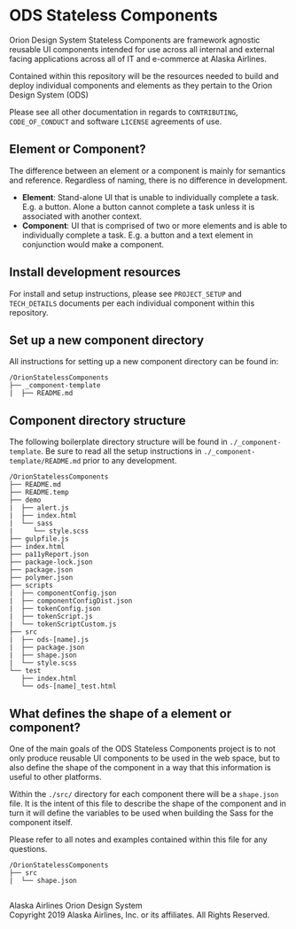 # ODS Stateless Components

Orion Design System Stateless Components are framework agnostic reusable UI components intended for use across all internal and external facing applications across all of IT and e-commerce at Alaska Airlines.

Contained within this repository will be the resources needed to build and deploy individual components and elements as they pertain to the Orion Design System (ODS)

Please see all other documentation in regards to `CONTRIBUTING`, `CODE_OF_CONDUCT` and software `LICENSE` agreements of use.

## Element or Component?

The difference between an element or a component is mainly for semantics and reference. Regardless of naming, there is no difference in development.

* **Element**: Stand-alone UI that is unable to individually complete a task. E.g. a button. Alone a button cannot complete a task unless it is associated with another context.
* **Component**: UI that is comprised of two or more elements and is able to individually complete a task. E.g. a button and a text element in conjunction would make a component.

## Install development resources

For install and setup instructions, please see `PROJECT_SETUP` and `TECH_DETAILS` documents per each individual component within this repository.

## Set up a new component directory 

All instructions for setting up a new component directory can be found in:

```
/OrionStatelessComponents
├── _component-template
|  ├── README.md
```
## Component directory structure 

The following boilerplate directory structure will be found in `./_component-template`. Be sure to read all the setup instructions in `./_component-template/README.md` prior to any development. 

```
/OrionStatelessComponents
├── README.md
├── README.temp
├── demo
|  ├── alert.js
|  ├── index.html
|  └── sass
|     └── style.scss
├── gulpfile.js
├── index.html
├── pa11yReport.json
├── package-lock.json
├── package.json
├── polymer.json
├── scripts
|  ├── componentConfig.json
|  ├── componentConfigDist.json
|  ├── tokenConfig.json
|  ├── tokenScript.js
|  └── tokenScriptCustom.js
├── src
|  ├── ods-[name].js
|  ├── package.json
|  ├── shape.json
|  └── style.scss
└── test
   ├── index.html
   └── ods-[name]_test.html
```

## What defines the shape of a element or component?

One of the main goals of the ODS Stateless Components project is to not only produce reusable UI components to be used in the web space, but to also define the shape of the component in a way that this information is useful to other platforms.

Within the `./src/` directory for each component there will be a `shape.json` file. It is the intent of this file to describe the shape of the component and in turn it will define the variables to be used when building the Sass for the component itself.

Please refer to all notes and examples contained within this file for any questions. 

```
/OrionStatelessComponents
├── src
|  └── shape.json
```

## 

Alaska Airlines Orion Design System<br>
Copyright 2019 Alaska Airlines, Inc. or its affiliates. All Rights Reserved.
